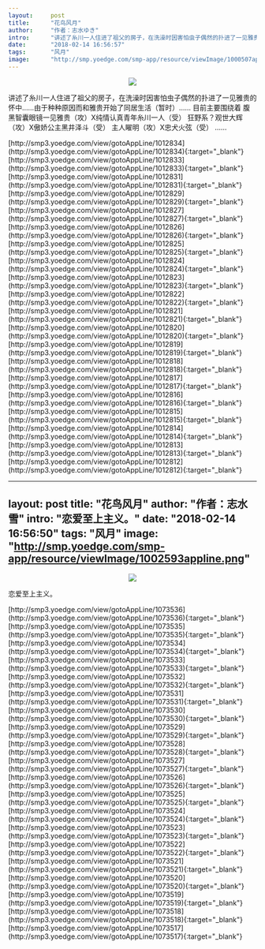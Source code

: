 ```yaml
---
layout:     post
title:      "花鸟风月"
author:     "作者：志水ゆき"
intro:      "讲述了糸川一人住进了祖父的房子，在洗澡时因害怕虫子偶然的扑进了一见雅贵的怀中……由于种种原因而和雅贵开始了同居生活（暂时）…… 目前主要围绕着 腹黑智囊眼镜一见雅贵（攻）X纯情认真青年糸川一人（受） 狂野系？观世大辉（攻）X傲娇公主黑井泽斗（受） 主人矅明（攻）X忠犬火弦（受） ……"
date:       "2018-02-14 16:56:57"
tags:       "风月"
image:      "http://smp.yoedge.com/smp-app/resource/viewImage/1000507appline.png"
---
```

<div style="text-align: center">
<p><img src="http://smp.yoedge.com/smp-app/resource/viewImage/1000507appline.png"/></p>
</div>
<p class="post-meta">
<span>讲述了糸川一人住进了祖父的房子，在洗澡时因害怕虫子偶然的扑进了一见雅贵的怀中……由于种种原因而和雅贵开始了同居生活（暂时）…… 目前主要围绕着 腹黑智囊眼镜一见雅贵（攻）X纯情认真青年糸川一人（受） 狂野系？观世大辉（攻）X傲娇公主黑井泽斗（受） 主人矅明（攻）X忠犬火弦（受） ……</span>
</p>
[http://smp3.yoedge.com/view/gotoAppLine/1012834](http://smp3.yoedge.com/view/gotoAppLine/1012834){:target="_blank"}
[http://smp3.yoedge.com/view/gotoAppLine/1012833](http://smp3.yoedge.com/view/gotoAppLine/1012833){:target="_blank"}
[http://smp3.yoedge.com/view/gotoAppLine/1012831](http://smp3.yoedge.com/view/gotoAppLine/1012831){:target="_blank"}
[http://smp3.yoedge.com/view/gotoAppLine/1012829](http://smp3.yoedge.com/view/gotoAppLine/1012829){:target="_blank"}
[http://smp3.yoedge.com/view/gotoAppLine/1012827](http://smp3.yoedge.com/view/gotoAppLine/1012827){:target="_blank"}
[http://smp3.yoedge.com/view/gotoAppLine/1012826](http://smp3.yoedge.com/view/gotoAppLine/1012826){:target="_blank"}
[http://smp3.yoedge.com/view/gotoAppLine/1012825](http://smp3.yoedge.com/view/gotoAppLine/1012825){:target="_blank"}
[http://smp3.yoedge.com/view/gotoAppLine/1012824](http://smp3.yoedge.com/view/gotoAppLine/1012824){:target="_blank"}
[http://smp3.yoedge.com/view/gotoAppLine/1012823](http://smp3.yoedge.com/view/gotoAppLine/1012823){:target="_blank"}
[http://smp3.yoedge.com/view/gotoAppLine/1012822](http://smp3.yoedge.com/view/gotoAppLine/1012822){:target="_blank"}
[http://smp3.yoedge.com/view/gotoAppLine/1012821](http://smp3.yoedge.com/view/gotoAppLine/1012821){:target="_blank"}
[http://smp3.yoedge.com/view/gotoAppLine/1012820](http://smp3.yoedge.com/view/gotoAppLine/1012820){:target="_blank"}
[http://smp3.yoedge.com/view/gotoAppLine/1012819](http://smp3.yoedge.com/view/gotoAppLine/1012819){:target="_blank"}
[http://smp3.yoedge.com/view/gotoAppLine/1012818](http://smp3.yoedge.com/view/gotoAppLine/1012818){:target="_blank"}
[http://smp3.yoedge.com/view/gotoAppLine/1012817](http://smp3.yoedge.com/view/gotoAppLine/1012817){:target="_blank"}
[http://smp3.yoedge.com/view/gotoAppLine/1012816](http://smp3.yoedge.com/view/gotoAppLine/1012816){:target="_blank"}
[http://smp3.yoedge.com/view/gotoAppLine/1012815](http://smp3.yoedge.com/view/gotoAppLine/1012815){:target="_blank"}
[http://smp3.yoedge.com/view/gotoAppLine/1012814](http://smp3.yoedge.com/view/gotoAppLine/1012814){:target="_blank"}
[http://smp3.yoedge.com/view/gotoAppLine/1012813](http://smp3.yoedge.com/view/gotoAppLine/1012813){:target="_blank"}
[http://smp3.yoedge.com/view/gotoAppLine/1012812](http://smp3.yoedge.com/view/gotoAppLine/1012812){:target="_blank"}


---
layout:     post
title:      "花鸟风月"
author:     "作者：志水雪"
intro:      "恋爱至上主义。"
date:       "2018-02-14 16:56:50"
tags:       "风月"
image:      "http://smp.yoedge.com/smp-app/resource/viewImage/1002593appline.png"
---
<div style="text-align: center">
<p><img src="http://smp.yoedge.com/smp-app/resource/viewImage/1002593appline.png"/></p>
</div>
<p class="post-meta">
<span>恋爱至上主义。</span>
</p>
[http://smp3.yoedge.com/view/gotoAppLine/1073536](http://smp3.yoedge.com/view/gotoAppLine/1073536){:target="_blank"}
[http://smp3.yoedge.com/view/gotoAppLine/1073535](http://smp3.yoedge.com/view/gotoAppLine/1073535){:target="_blank"}
[http://smp3.yoedge.com/view/gotoAppLine/1073534](http://smp3.yoedge.com/view/gotoAppLine/1073534){:target="_blank"}
[http://smp3.yoedge.com/view/gotoAppLine/1073533](http://smp3.yoedge.com/view/gotoAppLine/1073533){:target="_blank"}
[http://smp3.yoedge.com/view/gotoAppLine/1073532](http://smp3.yoedge.com/view/gotoAppLine/1073532){:target="_blank"}
[http://smp3.yoedge.com/view/gotoAppLine/1073531](http://smp3.yoedge.com/view/gotoAppLine/1073531){:target="_blank"}
[http://smp3.yoedge.com/view/gotoAppLine/1073530](http://smp3.yoedge.com/view/gotoAppLine/1073530){:target="_blank"}
[http://smp3.yoedge.com/view/gotoAppLine/1073529](http://smp3.yoedge.com/view/gotoAppLine/1073529){:target="_blank"}
[http://smp3.yoedge.com/view/gotoAppLine/1073528](http://smp3.yoedge.com/view/gotoAppLine/1073528){:target="_blank"}
[http://smp3.yoedge.com/view/gotoAppLine/1073527](http://smp3.yoedge.com/view/gotoAppLine/1073527){:target="_blank"}
[http://smp3.yoedge.com/view/gotoAppLine/1073526](http://smp3.yoedge.com/view/gotoAppLine/1073526){:target="_blank"}
[http://smp3.yoedge.com/view/gotoAppLine/1073525](http://smp3.yoedge.com/view/gotoAppLine/1073525){:target="_blank"}
[http://smp3.yoedge.com/view/gotoAppLine/1073524](http://smp3.yoedge.com/view/gotoAppLine/1073524){:target="_blank"}
[http://smp3.yoedge.com/view/gotoAppLine/1073523](http://smp3.yoedge.com/view/gotoAppLine/1073523){:target="_blank"}
[http://smp3.yoedge.com/view/gotoAppLine/1073522](http://smp3.yoedge.com/view/gotoAppLine/1073522){:target="_blank"}
[http://smp3.yoedge.com/view/gotoAppLine/1073521](http://smp3.yoedge.com/view/gotoAppLine/1073521){:target="_blank"}
[http://smp3.yoedge.com/view/gotoAppLine/1073520](http://smp3.yoedge.com/view/gotoAppLine/1073520){:target="_blank"}
[http://smp3.yoedge.com/view/gotoAppLine/1073519](http://smp3.yoedge.com/view/gotoAppLine/1073519){:target="_blank"}
[http://smp3.yoedge.com/view/gotoAppLine/1073518](http://smp3.yoedge.com/view/gotoAppLine/1073518){:target="_blank"}
[http://smp3.yoedge.com/view/gotoAppLine/1073517](http://smp3.yoedge.com/view/gotoAppLine/1073517){:target="_blank"}


